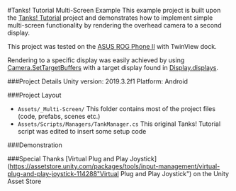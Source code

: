 #Tanks! Tutorial Multi-Screen Example
This example project is built upon the [Tanks! Tutorial](https://assetstore.unity.com/packages/essentials/tutorial-projects/tanks-tutorial-46209 "Tanks! Tutorial") project and demonstrates how to implement simple multi-screen functionality by rendering the overhead camera to a second display.

This project was tested on the [ASUS ROG Phone II](https://www.asus.com/Phone/ROG-Phone-II/ "ASUS ROG Phone II") with TwinView dock.

Rendering to a specific display was easily achieved by using [Camera.SetTargetBuffers](https://docs.unity3d.com/ScriptReference/Camera.SetTargetBuffers.html "Camera.SetTargetBuffers") with a target display found in [Display.displays](https://docs.unity3d.com/ScriptReference/Display-displays.html "Display.displays").

###Project Details
Unity version: 2019.3.2f1
Platform: Android

###Project Layout
- `Assets/_Multi-Screen/` This folder contains most of the project files (code, prefabs, scenes etc.)
- `Assets/Scripts/Managers/TankManager.cs` This original Tanks! Tutorial script was edited to insert some setup code

###Demonstration

###Special Thanks
[Virtual Plug and Play Joystick](https://assetstore.unity.com/packages/tools/input-management/virtual-plug-and-play-joystick-114288"Virtual Plug and Play Joystick") on the Unity Asset Store
